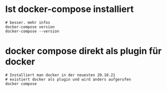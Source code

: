 # Ist docker-compose installiert 

```
# besser. mehr infos
docker-compose version 
docker-compose --version 

```

# docker compose direkt als plugin für docker 

```
# Installiert man docker in der neuesten 20.10.21 
# existiert docker als plugin und wird anders aufgerufen 
docker compose 
```

